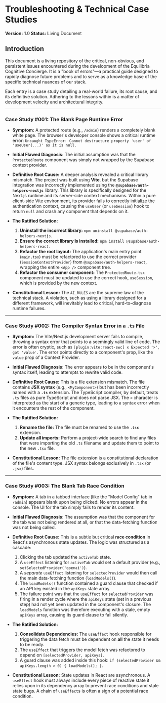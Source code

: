 # Troubleshooting & Technical Case Studies

**Version:** 1.0
**Status:** Living Document

## Introduction

This document is a living repository of the critical, non-obvious, and persistent issues encountered during the development of the Equilibria Cognitive Concierge. It is a "book of errors"—a practical guide designed to rapidly diagnose future problems and to serve as a knowledge base of the specific technical nuances of our stack.

Each entry is a case study detailing a real-world failure, its root cause, and its definitive solution. Adhering to the lessons within is a matter of development velocity and architectural integrity.

---

### **Case Study #001: The Blank Page Runtime Error**

*   **Symptom:** A protected route (e.g., `/admin`) renders a completely blank white page. The browser's developer console shows a critical runtime error: `Uncaught TypeError: Cannot destructure property 'user' of 'useUser(...)' as it is null.`
*   **Initial Flawed Diagnosis:** The initial assumption was that the `ProtectedRoute` component was simply not wrapped by the Supabase context provider.
*   **Definitive Root Cause:** A deeper analysis revealed a critical library mismatch. The project was built using **Vite**, but the Supabase integration was incorrectly implemented using the **`@supabase/auth-helpers-nextjs`** library. This library is specifically designed for the Next.js runtime and its server-side context mechanisms. Within a pure client-side Vite environment, its provider fails to correctly initialize the authentication context, causing the `useUser` (or `useSession`) hook to return `null` and crash any component that depends on it.
*   **The Ratified Solution:**
    1.  **Uninstall the incorrect library:** `npm uninstall @supabase/auth-helpers-nextjs`.
    2.  **Ensure the correct library is installed:** `npm install @supabase/auth-helpers-react`.
    3.  **Refactor the root layout:** The application's main entry point (`main.tsx`) must be refactored to use the correct provider (`SessionContextProvider`) from `@supabase/auth-helpers-react`, wrapping the entire `<App />` component tree.
    4.  **Refactor the consumer component:** The `ProtectedRoute.tsx` component must be updated to use the correct hook, `useSession`, which is provided by the new context.

*   **Constitutional Lesson:** The `AI_RULES` are the supreme law of the technical stack. A violation, such as using a library designed for a different framework, will inevitably lead to critical, hard-to-diagnose runtime failures.

---

### **Case Study #002: The Compiler Syntax Error in a `.ts` File**

*   **Symptom:** The Vite/Next.js development server fails to compile, throwing a syntax error that points to a seemingly valid line of code. The error is often cryptic, such as `[plugin:vite:react-swc] x Expected '>', got 'value'`. The error points directly to a component's prop, like the `value` prop of a Context Provider.
*   **Initial Flawed Diagnosis:** The error appears to be in the component's syntax itself, leading to attempts to rewrite valid code.
*   **Definitive Root Cause:** This is a file extension mismatch. The file contains **JSX syntax** (e.g., `<MyComponent>`) but has been incorrectly named with a **`.ts`** extension. The TypeScript compiler, by default, treats `.ts` files as pure TypeScript and does not parse JSX. The `<` character is interpreted as the start of a generic type, leading to a syntax error when it encounters the rest of the component.
*   **The Ratified Solution:**
    1.  **Rename the file:** The file must be renamed to use the **`.tsx`** extension.
    2.  **Update all imports:** Perform a project-wide search to find any files that were importing the old `.ts` filename and update them to point to the new `.tsx` file.

*   **Constitutional Lesson:** The file extension is a constitutional declaration of the file's content type. JSX syntax belongs exclusively in `.tsx` (or `.jsx`) files.

---

### **Case Study #003: The Blank Tab Race Condition**

*   **Symptom:** A tab in a tabbed interface (like the "Model Config" tab in `/admin`) appears blank upon being clicked. No errors appear in the console. The UI for the tab simply fails to render its content.
*   **Initial Flawed Diagnosis:** The assumption was that the component for the tab was not being rendered at all, or that the data-fetching function was not being called.
*   **Definitive Root Cause:** This is a subtle but critical **race condition** in React's asynchronous state updates. The logic was structured as a cascade:
    1.  Clicking the tab updated the `activeTab` state.
    2.  A `useEffect` listening for `activeTab` would set a default provider (e.g., `setSelectedProvider('openai')`).
    3.  A *separate* `useEffect` listening for `selectedProvider` would then call the main data-fetching function (`loadModels()`).
    4.  The `loadModels()` function contained a guard clause that checked if an API key existed in the `apiKeys` state array.
    5.  The failure point was that the `useEffect` for `selectedProvider` was firing in a render cycle where the `apiKeys` state (set in a previous step) had not yet been updated in the component's closure. The `loadModels` function was therefore executing with a stale, empty `apiKeys` array, causing its guard clause to fail silently.
*   **The Ratified Solution:**
    1.  **Consolidate Dependencies:** The `useEffect` hook responsible for triggering the data fetch must be dependent on **all** the state it needs to be ready.
    2.  The `useEffect` that triggers the model fetch was refactored to depend on `[selectedProvider, apiKeys]`.
    3.  A guard clause was added inside this hook: `if (selectedProvider && apiKeys.length > 0) { loadModels(); }`.

*   **Constitutional Lesson:** State updates in React are asynchronous. A `useEffect` hook must always include every piece of reactive state it relies upon in its dependency array to prevent race conditions and stale state bugs. A chain of `useEffect`s is often a sign of a potential race condition.